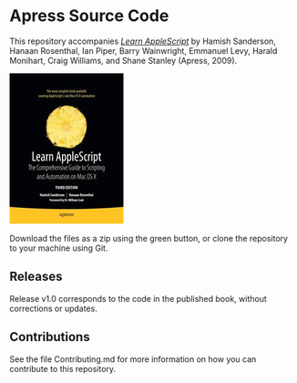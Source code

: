 # Apress Source Code

This repository accompanies [*Learn AppleScript*](http://www.apress.com/9781430223610) by Hamish Sanderson, Hanaan Rosenthal, Ian Piper, Barry Wainwright, Emmanuel Levy, Harald Monihart, Craig Williams, and Shane Stanley (Apress, 2009).

![Cover image](9781430223610.jpg)

Download the files as a zip using the green button, or clone the repository to your machine using Git.

## Releases

Release v1.0 corresponds to the code in the published book, without corrections or updates.

## Contributions

See the file Contributing.md for more information on how you can contribute to this repository.
